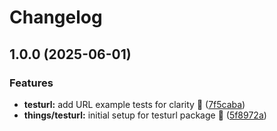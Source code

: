 # Changelog

## 1.0.0 (2025-06-01)


### Features

* **testurl:** add URL example tests for clarity 📜 ([7f5caba](https://github.com/madflojo/testlazy/commit/7f5caba15f00f08cb1d855a5212d7b469437d7b2))
* **things/testurl:** initial setup for testurl package 🚀 ([5f8972a](https://github.com/madflojo/testlazy/commit/5f8972a9dbbd78898b29a0792a033cdf229f854c))

